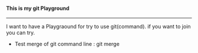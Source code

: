 #### This is my git Playground
------------
I want to have a Playgraound for try to use git(command).
if you want to join you can try.

- Test merge of git command line : git merge <branch name> 

